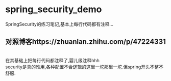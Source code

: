 # spring_security_demo
SpringSecurity的练习笔记,基本上每行代码都有注释...
## 对照博客https://zhuanlan.zhihu.com/p/47224331
<br/>在其基础上把每行代码都注释了,婴儿级注释hhh
<br/>security是真的难用,各种配置不合逻辑的这里一坨那里一坨.但spring开头不整不舒服.
